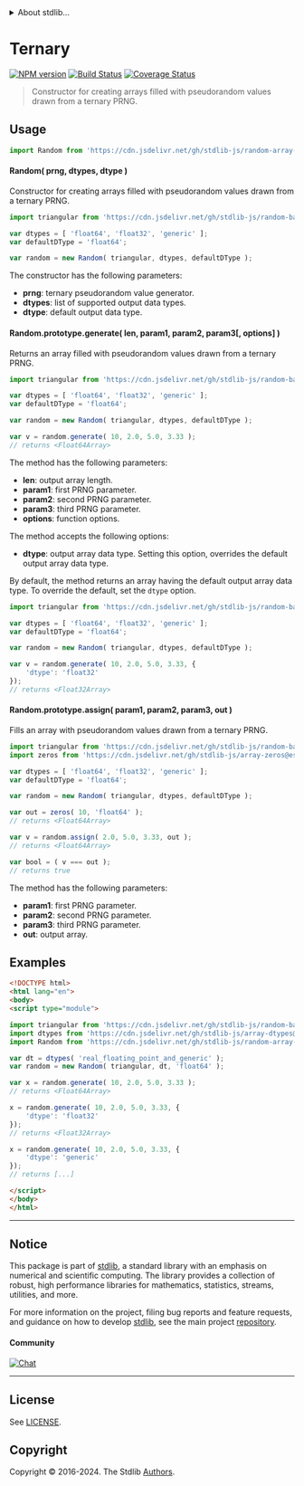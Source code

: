 <!--

@license Apache-2.0

Copyright (c) 2024 The Stdlib Authors.

Licensed under the Apache License, Version 2.0 (the "License");
you may not use this file except in compliance with the License.
You may obtain a copy of the License at

   http://www.apache.org/licenses/LICENSE-2.0

Unless required by applicable law or agreed to in writing, software
distributed under the License is distributed on an "AS IS" BASIS,
WITHOUT WARRANTIES OR CONDITIONS OF ANY KIND, either express or implied.
See the License for the specific language governing permissions and
limitations under the License.

-->


<details>
  <summary>
    About stdlib...
  </summary>
  <p>We believe in a future in which the web is a preferred environment for numerical computation. To help realize this future, we've built stdlib. stdlib is a standard library, with an emphasis on numerical and scientific computation, written in JavaScript (and C) for execution in browsers and in Node.js.</p>
  <p>The library is fully decomposable, being architected in such a way that you can swap out and mix and match APIs and functionality to cater to your exact preferences and use cases.</p>
  <p>When you use stdlib, you can be absolutely certain that you are using the most thorough, rigorous, well-written, studied, documented, tested, measured, and high-quality code out there.</p>
  <p>To join us in bringing numerical computing to the web, get started by checking us out on <a href="https://github.com/stdlib-js/stdlib">GitHub</a>, and please consider <a href="https://opencollective.com/stdlib">financially supporting stdlib</a>. We greatly appreciate your continued support!</p>
</details>

# Ternary

[![NPM version][npm-image]][npm-url] [![Build Status][test-image]][test-url] [![Coverage Status][coverage-image]][coverage-url] <!-- [![dependencies][dependencies-image]][dependencies-url] -->

> Constructor for creating arrays filled with pseudorandom values drawn from a ternary PRNG.



<section class="usage">

## Usage

```javascript
import Random from 'https://cdn.jsdelivr.net/gh/stdlib-js/random-array-tools-ternary@v0.2.0-esm/index.mjs';
```

#### Random( prng, dtypes, dtype )

Constructor for creating arrays filled with pseudorandom values drawn from a ternary PRNG.

```javascript
import triangular from 'https://cdn.jsdelivr.net/gh/stdlib-js/random-base-triangular@esm/index.mjs';

var dtypes = [ 'float64', 'float32', 'generic' ];
var defaultDType = 'float64';

var random = new Random( triangular, dtypes, defaultDType );
```

The constructor has the following parameters:

-   **prng**: ternary pseudorandom value generator.
-   **dtypes**: list of supported output data types.
-   **dtype**: default output data type.

#### Random.prototype.generate( len, param1, param2, param3\[, options] )

Returns an array filled with pseudorandom values drawn from a ternary PRNG.

```javascript
import triangular from 'https://cdn.jsdelivr.net/gh/stdlib-js/random-base-triangular@esm/index.mjs';

var dtypes = [ 'float64', 'float32', 'generic' ];
var defaultDType = 'float64';

var random = new Random( triangular, dtypes, defaultDType );

var v = random.generate( 10, 2.0, 5.0, 3.33 );
// returns <Float64Array>
```

The method has the following parameters:

-   **len**: output array length.
-   **param1**: first PRNG parameter.
-   **param2**: second PRNG parameter.
-   **param3**: third PRNG parameter.
-   **options**: function options.

The method accepts the following options:

-   **dtype**: output array data type. Setting this option, overrides the default output array data type.

By default, the method returns an array having the default output array data type. To override the default, set the `dtype` option.

```javascript
import triangular from 'https://cdn.jsdelivr.net/gh/stdlib-js/random-base-triangular@esm/index.mjs';

var dtypes = [ 'float64', 'float32', 'generic' ];
var defaultDType = 'float64';

var random = new Random( triangular, dtypes, defaultDType );

var v = random.generate( 10, 2.0, 5.0, 3.33, {
    'dtype': 'float32'
});
// returns <Float32Array>
```

#### Random.prototype.assign( param1, param2, param3, out )

Fills an array with pseudorandom values drawn from a ternary PRNG.

```javascript
import triangular from 'https://cdn.jsdelivr.net/gh/stdlib-js/random-base-triangular@esm/index.mjs';
import zeros from 'https://cdn.jsdelivr.net/gh/stdlib-js/array-zeros@esm/index.mjs';

var dtypes = [ 'float64', 'float32', 'generic' ];
var defaultDType = 'float64';

var random = new Random( triangular, dtypes, defaultDType );

var out = zeros( 10, 'float64' );
// returns <Float64Array>

var v = random.assign( 2.0, 5.0, 3.33, out );
// returns <Float64Array>

var bool = ( v === out );
// returns true
```

The method has the following parameters:

-   **param1**: first PRNG parameter.
-   **param2**: second PRNG parameter.
-   **param3**: third PRNG parameter.
-   **out**: output array.

</section>

<!-- /.usage -->

<section class="notes">

</section>

<!-- /.notes -->

<section class="examples">

## Examples

<!-- eslint no-undef: "error" -->

```html
<!DOCTYPE html>
<html lang="en">
<body>
<script type="module">

import triangular from 'https://cdn.jsdelivr.net/gh/stdlib-js/random-base-triangular@esm/index.mjs';
import dtypes from 'https://cdn.jsdelivr.net/gh/stdlib-js/array-dtypes@esm/index.mjs';
import Random from 'https://cdn.jsdelivr.net/gh/stdlib-js/random-array-tools-ternary@v0.2.0-esm/index.mjs';

var dt = dtypes( 'real_floating_point_and_generic' );
var random = new Random( triangular, dt, 'float64' );

var x = random.generate( 10, 2.0, 5.0, 3.33 );
// returns <Float64Array>

x = random.generate( 10, 2.0, 5.0, 3.33, {
    'dtype': 'float32'
});
// returns <Float32Array>

x = random.generate( 10, 2.0, 5.0, 3.33, {
    'dtype': 'generic'
});
// returns [...]

</script>
</body>
</html>
```

</section>

<!-- /.examples -->

<!-- Section for related `stdlib` packages. Do not manually edit this section, as it is automatically populated. -->

<section class="related">

</section>

<!-- /.related -->

<!-- Section for all links. Make sure to keep an empty line after the `section` element and another before the `/section` close. -->


<section class="main-repo" >

* * *

## Notice

This package is part of [stdlib][stdlib], a standard library with an emphasis on numerical and scientific computing. The library provides a collection of robust, high performance libraries for mathematics, statistics, streams, utilities, and more.

For more information on the project, filing bug reports and feature requests, and guidance on how to develop [stdlib][stdlib], see the main project [repository][stdlib].

#### Community

[![Chat][chat-image]][chat-url]

---

## License

See [LICENSE][stdlib-license].


## Copyright

Copyright &copy; 2016-2024. The Stdlib [Authors][stdlib-authors].

</section>

<!-- /.stdlib -->

<!-- Section for all links. Make sure to keep an empty line after the `section` element and another before the `/section` close. -->

<section class="links">

[npm-image]: http://img.shields.io/npm/v/@stdlib/random-array-tools-ternary.svg
[npm-url]: https://npmjs.org/package/@stdlib/random-array-tools-ternary

[test-image]: https://github.com/stdlib-js/random-array-tools-ternary/actions/workflows/test.yml/badge.svg?branch=v0.2.0
[test-url]: https://github.com/stdlib-js/random-array-tools-ternary/actions/workflows/test.yml?query=branch:v0.2.0

[coverage-image]: https://img.shields.io/codecov/c/github/stdlib-js/random-array-tools-ternary/main.svg
[coverage-url]: https://codecov.io/github/stdlib-js/random-array-tools-ternary?branch=main

<!--

[dependencies-image]: https://img.shields.io/david/stdlib-js/random-array-tools-ternary.svg
[dependencies-url]: https://david-dm.org/stdlib-js/random-array-tools-ternary/main

-->

[chat-image]: https://img.shields.io/gitter/room/stdlib-js/stdlib.svg
[chat-url]: https://app.gitter.im/#/room/#stdlib-js_stdlib:gitter.im

[stdlib]: https://github.com/stdlib-js/stdlib

[stdlib-authors]: https://github.com/stdlib-js/stdlib/graphs/contributors

[umd]: https://github.com/umdjs/umd
[es-module]: https://developer.mozilla.org/en-US/docs/Web/JavaScript/Guide/Modules

[deno-url]: https://github.com/stdlib-js/random-array-tools-ternary/tree/deno
[deno-readme]: https://github.com/stdlib-js/random-array-tools-ternary/blob/deno/README.md
[umd-url]: https://github.com/stdlib-js/random-array-tools-ternary/tree/umd
[umd-readme]: https://github.com/stdlib-js/random-array-tools-ternary/blob/umd/README.md
[esm-url]: https://github.com/stdlib-js/random-array-tools-ternary/tree/esm
[esm-readme]: https://github.com/stdlib-js/random-array-tools-ternary/blob/esm/README.md
[branches-url]: https://github.com/stdlib-js/random-array-tools-ternary/blob/main/branches.md

[stdlib-license]: https://raw.githubusercontent.com/stdlib-js/random-array-tools-ternary/main/LICENSE

</section>

<!-- /.links -->
